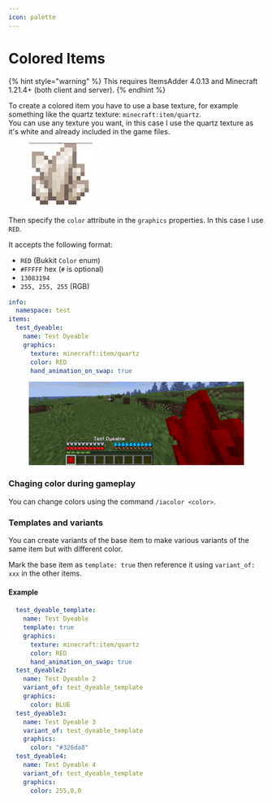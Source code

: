 ```yaml
---
icon: palette
---
```


# Colored Items

{% hint style="warning" %}
This requires ItemsAdder 4.0.13 and Minecraft 1.21.4+ (both client and server).
{% endhint %}

To create a colored item you have to use a base texture, for example something like the quartz texture: `minecraft:item/quartz`.\
You can use any texture you want, in this case I use the quartz texture as it's white and already included in the game files.

<figure><img src="../../.gitbook/assets/image (269).png" alt=""><figcaption></figcaption></figure>

Then specify the `color` attribute in the `graphics` properties. In this case I use `RED`.

It accepts the following format:

* `RED` (Bukkit `Color` enum)
* `#FFFFF` hex (`#` is optional)
* `13083194`
* `255, 255, 255` (RGB)

```yaml
info:
  namespace: test
items:
  test_dyeable:
    name: Test Dyeable
    graphics:
      texture: minecraft:item/quartz
      color: RED
      hand_animation_on_swap: true
```

<figure><img src="../../.gitbook/assets/image (270).png" alt=""><figcaption></figcaption></figure>

### Chaging color during gameplay

You can change colors using the command `/iacolor <color>`.

### Templates and variants

You can create variants of the base item to make various variants of the same item but with different color.

Mark the base item as `template: true` then reference it using `variant_of: xxx` in the other items.&#x20;

#### Example

```yaml
  test_dyeable_template:
    name: Test Dyeable
    template: true
    graphics:
      texture: minecraft:item/quartz
      color: RED
      hand_animation_on_swap: true
  test_dyeable2:
    name: Test Dyeable 2
    variant_of: test_dyeable_template
    graphics:
      color: BLUE
  test_dyeable3:
    name: Test Dyeable 3
    variant_of: test_dyeable_template
    graphics:
      color: "#326da8"
  test_dyeable4:
    name: Test Dyeable 4
    variant_of: test_dyeable_template
    graphics:
      color: 255,0,0
```

